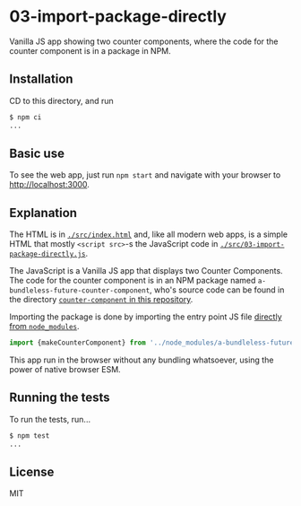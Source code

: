 # 03-import-package-directly

Vanilla JS app showing two counter components, where the code for the counter component is
in a package in NPM.

## Installation

CD to this directory, and run

```sh
$ npm ci
...
```

## Basic use

To see the web app, just run `npm start` and navigate with your browser to
 <http://localhost:3000>.

## Explanation

The HTML is in [`./src/index.html`](./src/index.html) and, like all modern web apps,
is a simple HTML that mostly `<script src>`-s the JavaScript code in
[`./src/03-import-package-directly.js`](./src/03-import-package-directly.js).

The JavaScript is a Vanilla JS app that displays two Counter Components. The code for the counter
component is in an NPM package named `a-bundleless-future-counter-component`, who's source
code can be found in the directory [`counter-component` in this repository](../counter-component/).

Importing the package is done by importing the entry point JS file
[directly from `node_modules`](./node_modules/a-bundleless-future-counter-component/src/index.js).

```js
import {makeCounterComponent} from '../node_modules/a-bundleless-future-counter-component/src/index.js'
```

This app run in the browser without any bundling whatsoever, using the power of native browser ESM.

## Running the tests

To run the tests, run...

```sh
$ npm test
...
```

## License

MIT
